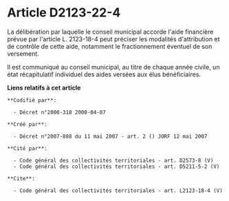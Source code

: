 # Article D2123-22-4

La délibération par laquelle le conseil municipal accorde l'aide financière prévue par l'article L. 2123-18-4 peut préciser
les modalités d'attribution et de contrôle de cette aide, notamment le fractionnement éventuel de son versement. 

Il est communiqué au conseil municipal, au titre de chaque année civile, un état récapitulatif individuel des aides versées
aux élus bénéficiaires.

**Liens relatifs à cet article**

	**Codifié par**:

	  - Décret n°2000-318 2000-04-07

	**Créé par**:

	  - Décret n°2007-808 du 11 mai 2007 - art. 2 () JORF 12 mai 2007

	**Cité par**:

	  - Code général des collectivités territoriales - art. D2573-8 (V)
	  - Code général des collectivités territoriales - art. D5211-5-2 (V)

	**Cite**:

	  - Code général des collectivités territoriales - art. L2123-18-4 (V)
